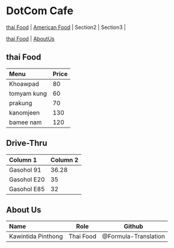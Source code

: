 # DotCom Cafe

[thai Food](#thai-Food) | [American Food](#American-Food) | Section2 | Section3 |

[thai Food](#thai-Food) | [AboutUs](#About-us)

## thai Food

| Menu                     | Price    |
|:-------------------------|----------|
| Khoawpad                 | 80       |
| tomyam kung              | 60       |
| prakung                  | 70       |
| kanomjeen                | 130      |
| bamee nam                | 120      |


## Drive-Thru

| Column 1                 | Column 2 |
|:-------------------------|----------|
| Gasohol 91               | 36.28    |
| Gasohol E20              | 35       |
| Gasohol E85              | 32       |


## About Us

| Name      | Role      | Github          |
|:----------|-----------|-----------------|
| Kawintida Pinthong | Thai Food | @Formula-Translation |
